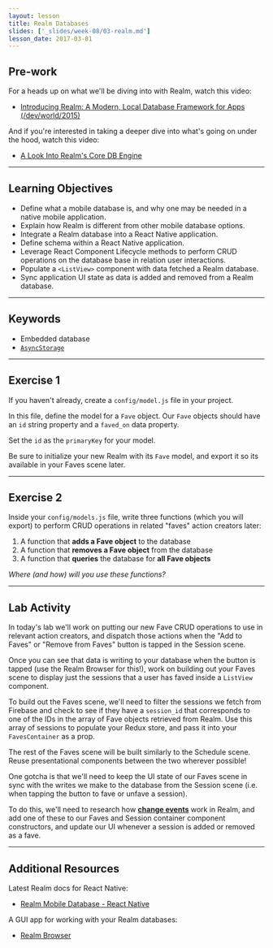 ```yaml
---
layout: lesson
title: Realm Databases
slides: ['_slides/week-08/03-realm.md']
lesson_date: 2017-03-01
---
```


## Pre-work

For a heads up on what we'll be diving into with Realm, watch this video:

- [Introducing Realm: A Modern, Local Database Framework for Apps (/dev/world/2015)](https://www.youtube.com/watch?v=doCOxzl8CFM)

And if you're interested in taking a deeper dive into what's going on under the hood, watch this video:

- [A Look Into Realm's Core DB Engine](https://realm.io/news/jp-simard-realm-core-database-engine/)

---

## Learning Objectives

- Define what a mobile database is, and why one may be needed in a native mobile application.
- Explain how Realm is different from other mobile database options.
- Integrate a Realm database into a React Native application.
- Define schema within a React Native application.
- Leverage React Component Lifecycle methods to perform CRUD operations on the database base in relation user interactions.
- Populate a `<ListView>` component with data fetched a Realm database.
- Sync application UI state as data is added and removed from a Realm database.

---

## Keywords

- Embedded database
- [`AsyncStorage`](https://facebook.github.io/react-native/docs/asyncstorage.html)

---

## Exercise 1

If you haven't already, create a `config/model.js` file in your project.

In this file, define the model for a `Fave` object. Our `Fave` objects should have an `id` string property and a `faved_on` data property. 

Set the `id` as the `primaryKey` for your model.

Be sure to initialize your new Realm with its `Fave` model, and export it so its available in your Faves scene later.

---

## Exercise 2

Inside your `config/models.js` file, write three functions (which you will export) to perform CRUD operations in related "faves" action creators later:

1. A function that **adds a Fave object** to the database
2. A function that **removes a Fave object** from the database
3. A function that **queries** the database for **all Fave objects**

*Where (and how) will you use these functions?*

---

## Lab Activity

In today's lab we'll work on putting our new Fave CRUD operations to use in relevant action creators, and dispatch those actions when the "Add to Faves" or "Remove from Faves" button is tapped in the Session scene.

Once you can see that data is writing to your database when the button is tapped (use the Realm Browser for this!), work on building out your Faves scene to display just the sessions that a user has faved inside a `ListView` component.

To build out the Faves scene, we'll need to filter the sessions we fetch from Firebase and check to see if they have a `session_id` that corresponds to one of the IDs in the array of Fave objects retrieved from Realm. Use this array of sessions to populate your Redux store, and pass it into your `FavesContainer` as a prop.

The rest of the Faves scene will be built similarly to the Schedule scene. Reuse presentational components between the two wherever possible!

One gotcha is that we'll need to keep the UI state of our Faves scene in sync with the writes we make to the database from the Session scene (i.e. when tapping the button to fave or unfave a session).

To do this, we'll need to research how **[change events](https://realm.io/docs/react-native/latest/#change-events)** work in Realm, and add one of these to our Faves and Session container component constructors, and update our UI whenever a session is added or removed as a fave.

---

## Additional Resources

Latest Realm docs for React Native:

- [Realm Mobile Database - React Native](https://realm.io/docs/react-native/latest/)

A GUI app for working with your Realm databases:

- [Realm Browser](https://github.com/realm/realm-browser-osx)
